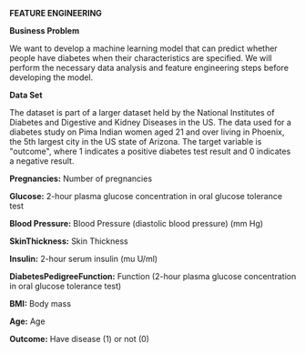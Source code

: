 **FEATURE ENGINEERING**

**Business Problem**

We want to develop a machine learning model that can predict whether people have diabetes when their characteristics are specified. 
We will perform the necessary data analysis and feature engineering steps before developing the model.

**Data Set**

The dataset is part of a larger dataset held by the National Institutes of Diabetes and Digestive and Kidney Diseases in the US. 
The data used for a diabetes study on Pima Indian women aged 21 and over living in Phoenix, the 5th largest city in the US state of Arizona. 
The target variable is "outcome", where 1 indicates a positive diabetes test result and 0 indicates a negative result.

**Pregnancies:** Number of pregnancies

**Glucose:** 2-hour plasma glucose concentration in oral glucose tolerance test

**Blood Pressure:** Blood Pressure (diastolic blood pressure) (mm Hg)

**SkinThickness:** Skin Thickness

**Insulin:** 2-hour serum insulin (mu U/ml)

**DiabetesPedigreeFunction:** Function (2-hour plasma glucose concentration in oral glucose tolerance test)

**BMI:** Body mass

**Age:** Age

**Outcome:** Have disease (1) or not (0)

